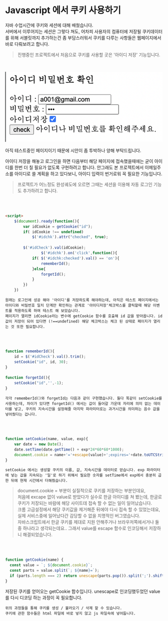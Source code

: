 # Javascript 에서 쿠키 사용하기

자바 수업시간에 쿠키와 세션에 대해 배웠습니다.   
서버에서 이루어지는 세션은 그렇다 쳐도, 어차피 사용자의 컴퓨터에 저장될 쿠키데이터를 위해 서블릿까지 추가하는건 좀 부담스러워서 쿠키를 다루는 사항들은 웹페이지에서 바로 다뤄보려고 합니다.

> 진행중인 프로젝트에서 처음으로 쿠키를 사용할 곳은 '아이디 저장' 기능입니다.   

<br>

![image](https://raw.githubusercontent.com/Shane-Park/markdownBlog/master/frontend/javascript/jsCookie.assets/1.png)

아직 테스트중인 페이지이기 때문에 시안이 좀 투박하나 양해 부탁드립니다.

아이디 저장을 해놓고 로그인을 하면 다음부터 해당 페이지에 접속했을때에는 굳이 아이디를 한번 더 칠 필요가 없도록 구현하려고 합니다. 안그래도 본 프로젝트에서 이메일주소를 아이디로 쓸 계획을 하고 있다보니, 아이디 입력이 번거로워 꼭 필요한 기능입니다.   
> 프로젝트가 어느정도 완성궤도에 오르면 그때는 세션을 이용해 자동 로그인 기능도 추가하려고 합니다.

<br><br>

```html
<script>
	$(document).ready(function(){
		var idCookie = getCookie("id");
		if( idCookie !== undefined)
			$('#idchk').attr("checked", true);
		
		$('#idCheck').val(idCookie);
        		$('#idchk').on('click',function(){
			if( $('#idchk:checked').val() == 'on'){
				rememberId();
			}else{
				forgetId();
			}
		})
	})
```
`원래는 로그인에 성공 해야 '아이디'를 저장하도록 해야하는데, 아직은 테스트 페이지에서는 아이디와 비밀번호 일치 단계만 확인하는 관계로 '아이디저장'체크박스를 클릭할때 해당 이벤트를 적용하도록 하여 테스트 해 보았습니다.    `      
`페이지가 열리면 idCookie라는 변수에 getCookie 함수를 호출해 id 값을 받아옵니다.
id 값이 저장이 되어 있다면 (!==undefined) 해당 체크박스는 체크 된 상태로 페이지가 열리는 것 또한 필요합니다.`

<br><br>

```javascript
function rememberId(){
	id = $('#idCheck').val().trim();
	setCookie("id", id, 30);
}

function forgetId(){
	setCookie("id",'',-1);
}
```
`각각 rememberId()와 forgetId는 다음과 같이 구현했습니다.
둘다 똑같이 setCookie를 사용하는데, 차이가 있다면 forgetId() 에서는 값이 들어갈 가운데 자리에 의미 없는 데이터를 넣고, 쿠키의 지속시간을 설정해줄 마지막 파라미터로는 과거시간을 의미하는 음수 값을 넣어줬다는 겁니다.`

<br><br>

```javascript
function setCookie(name, value, exp){
	var date = new Date();
	date.setTime(date.getTime() + exp*24*60*60*1000);
	document.cookie = name+'='+escape(value)+';expires='+date.toUTCString()+';path=1';
}
```
`setCookie 에서는 생성할 쿠키의 이름, 값, 지속시간을 데이터로 얻습니다.
exp 파라미터에 넣는 값을 지속되는 '일'로 하기 위해서 필요한 숫자를 setTime에서 exp에서 충분히 곱한 뒤에 현재 시간에서 더해줬습니다.`

>document.cookie = 부분이 실질적으로 쿠키를 저장하는 부분인데요,    
처음에 excape 없이 value로 받았다가 실수로 한글 아이디를 쳐 봤는데, 한글로 쿠키가 저장되는 바람에 해당 사이트데 접속 할 수 없는 일이 일어났습니다.  
크롬 고급설정에서 해당 쿠키값을 제거해준 뒤에야 다시 접속 할 수 있었는데요, 실제 서비스중에 일어났다간 감당할 수 없을 치명적인 버그였습니다.    
자바스크립트에서 한글 쿠키를 제대로 지원 안해주거나 브라우저쪽에서거나 둘중 하나라고 생각되는데요.. 그래서 value를 escape 함수로 인코딩해서 저장하니 해결되었습니다.

<br><br>

```javascript
function getCookie(name) {
  const value = `; ${document.cookie}`;
  const parts = value.split(`; ${name}=`);
  if (parts.length === 2) return unescape(parts.pop()).split(';').shift();
}
```
저장된 쿠키를 얻어오는 getCookie 함수입니다. unescape로 인코딩했두었던 value를 다시 디코딩 하는 과정이 꼭 필요합니다.

`위의 과정들을 통해 쿠키를 생성 / 불러오기 / 삭제 할 수 있습니다.`   
`쿠키에 관한 함수들은 html 파일에 바로 넣지 않고 js 파일속에 넣어둡니다.`